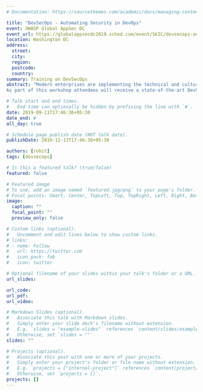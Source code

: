 ```yaml
---
# Documentation: https://sourcethemes.com/academic/docs/managing-content/

title: "DevSecOps - Automating Security in DevOps"
event: OWASP Global AppSec DC
event_url: https://globalappsecdc2019.sched.com/event/SKIC/devsecops-automating-security-in-devops
location: Washington DC
address:
  street:
  city:
  region:
  postcode:
  country:
summary: Training on DevSecOps
abstract: "Modern enterprises are implementing the technical and cultural changes required to embrace  DevOps methodology. DevSecOps extends DevOps by introducing security early into the SDLC process, thereby minimizing the security vulnerabilities and enhancing the software security posture. In this workshop, we will show how this can be achieved through a series of live demonstrations and practical examples using open source tools.
As part of this workshop attendees will receive a state-of-the-art DevSecOps tool-chest comprising of various open-source tools and scripts to help the DevOps engineers in automating security within the CI/CD pipeline. While the workshop uses Java/J2EE framework, the workshop is language agnostic and similar tools can be used against other application development frameworks.The workshop will also present various case studies on how critical bugs and security breaches affecting popular software and applications could have been prevented using a simple DevSecOps approach."

# Talk start and end times.
#   End time can optionally be hidden by prefixing the line with `#`.
date: 2019-09-11T17:46:36+05:30
date_end: #
all_day: true

# Schedule page publish date (NOT talk date).
publishDate: 2019-12-13T17:46:36+05:30

authors: [rohit]
tags: [devsecops]

# Is this a featured talk? (true/false)
featured: false

# Featured image
# To use, add an image named `featured.jpg/png` to your page's folder. 
# Focal points: Smart, Center, TopLeft, Top, TopRight, Left, Right, BottomLeft, Bottom, BottomRight.
image:
  caption: ""
  focal_point: ""
  preview_only: false

# Custom links (optional).
#   Uncomment and edit lines below to show custom links.
# links:
# - name: Follow
#   url: https://twitter.com
#   icon_pack: fab
#   icon: twitter

# Optional filename of your slides within your talk's folder or a URL.
url_slides:

url_code:
url_pdf:
url_video:

# Markdown Slides (optional).
#   Associate this talk with Markdown slides.
#   Simply enter your slide deck's filename without extension.
#   E.g. `slides = "example-slides"` references `content/slides/example-slides.md`.
#   Otherwise, set `slides = ""`.
slides: ""

# Projects (optional).
#   Associate this post with one or more of your projects.
#   Simply enter your project's folder or file name without extension.
#   E.g. `projects = ["internal-project"]` references `content/project/deep-learning/index.md`.
#   Otherwise, set `projects = []`.
projects: []
---
```

